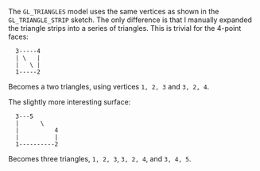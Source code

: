 The `GL_TRIANGLES` model uses the same vertices as shown in the `GL_TRIANGLE_STRIP` sketch. The only difference is that I manually expanded the triangle strips into a series of triangles. This is trivial for the 4-point faces:

```
  3-----4
  | \   |
  |   \ |
  1-----2
```

Becomes a two triangles, using vertices `1, 2, 3` and `3, 2, 4`.

The slightly more interesting surface:

```
  3---5
  |      \
  |          4
  |          |
  1----------2
```

Becomes three triangles, `1, 2, 3`, `3, 2, 4`, and `3, 4, 5`.